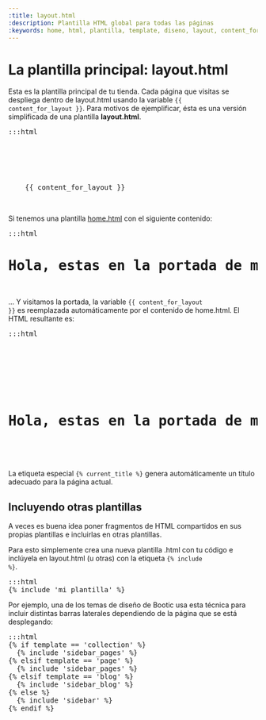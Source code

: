 ```yaml
---
:title: layout.html
:description: Plantilla HTML global para todas las páginas
:keywords: home, html, plantilla, template, diseno, layout, content_for_layout, shop, css, master, favicon, include, stylesheet_tag, javascript_tag, current_title
---
```


# La plantilla principal: layout.html

Esta es la plantilla principal de tu tienda. Cada página que visitas se despliega dentro de layout.html usando la variable <code>{{ content_for_layout }}</code>. Para motivos de ejemplificar, ésta es una versión simplificada de una plantilla **layout.html**.

<pre>:::html
<html>
  <head>
    <title>{% current_title %} - {{ shop.name }}</title>
    <meta name="description" content="{{ shop.description }}">
  </head>
  <body>
    {{ content_for_layout }}
  </body>
</html>
</pre>

Si tenemos una plantilla [home.html](/es/diseno/plantilles/home) con el siguiente contenido:

<pre>:::html
<h1>Hola, estas en la portada de mi sitio!</h1>
</pre>

... Y visitamos la portada, la variable <code>{{ content_for_layout }}</code> es reemplazada autom&aacute;ticamente por el contenido de home.html. El HTML resultante es:

<pre>:::html
  <html>
    <head>
      <title>Descripción de la tienda - Mi tienda</title>
      <meta name="description" content="Descripción de la tienda">
    </head>
    <body>
      <h1>Hola, estas en la portada de mi sitio!</h1>
    </body>
  </html>
</pre>

<div class="tip">
  La etiqueta especial <code>{% current_title %}</code> genera automáticamente un título adecuado para la página actual.
</div>

## Incluyendo otras plantillas

A veces es buena idea poner fragmentos de HTML compartidos en sus propias plantillas e incluirlas en otras plantillas.

Para esto simplemente crea una nueva plantilla .html con tu código e inclúyela en layout.html (u otras) con la etiqueta <code>{% include %}</code>.

<pre>:::html
{% include 'mi_plantilla' %}
</pre>

Por ejemplo, una de los temas de diseño de Bootic usa esta técnica para incluir distintas barras laterales dependiendo de la página que se está desplegando:

<pre>:::html
{% if template == 'collection' %}
  {% include 'sidebar_pages' %}
{% elsif template == 'page' %}
  {% include 'sidebar_pages' %}
{% elsif template == 'blog' %}
  {% include 'sidebar_blog' %}
{% else %}
  {% include 'sidebar' %}
{% endif %}
</pre>
